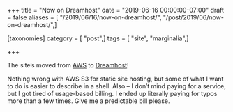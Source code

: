 +++
title = "Now on Dreamhost"
date = "2019-06-16 00:00:00-07:00"
draft = false
aliases = [ "/2019/06/16/now-on-dreamhost/", "/post/2019/06/now-on-dreamhost/",]

[taxonomies]
category = [ "post",]
tags = [ "site", "marginalia",]

+++

The site’s moved from [AWS][aws] to [Dreamhost][dreamhost]!

Nothing wrong with AWS S3 for static site hosting, but some of what I want to
do is easier to describe in a shell. Also – I don’t mind paying for a service,
but I got tired of usage-based billing. I ended up literally paying for typos
more than a few times. Give me a predictable bill please.

[aws]: https://aws.amazon.com
[dreamhost]: https://dreamhost.com